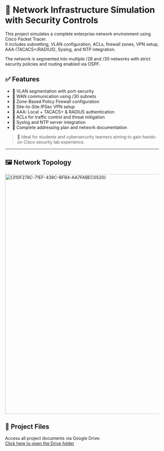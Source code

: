 # 🔐 Network Infrastructure Simulation with Security Controls

This project simulates a complete enterprise network environment using Cisco Packet Tracer.  
It includes subnetting, VLAN configuration, ACLs, firewall zones, VPN setup, AAA (TACACS+/RADIUS), Syslog, and NTP integration.  

The network is segmented into multiple /28 and /30 networks with strict security policies and routing enabled via OSPF.

## ✅ Features
- 🔹 VLAN segmentation with port-security
- 🔹 WAN communication using /30 subnets
- 🔹 Zone-Based Policy Firewall configuration
- 🔹 Site-to-Site IPSec VPN setup
- 🔹 AAA: Local + TACACS+ & RADIUS authentication
- 🔹 ACLs for traffic control and threat mitigation
- 🔹 Syslog and NTP server integration
- 🔹 Complete addressing plan and network documentation

> 📘 Ideal for students and cybersecurity learners aiming to gain hands-on Cisco security lab experience.

---

## 🖼 Network Topology

<img width="2184" height="787" alt="{310F278C-71EF-439C-BFB4-AA7FABEC0520}" src="https://github.com/user-attachments/assets/fb4c45c8-c0f2-417e-89f3-a7f96dda11d1" />

## 📂 Project Files

Access all project documents via Google Drive:  
[Click here to open the Drive folder]([https://drive.google.com/your-link-her](https://drive.google.com/drive/folders/16sz4c5FDcCtKj7iHxq1QjlQ3C56Go8UN?usp=drive_link))

